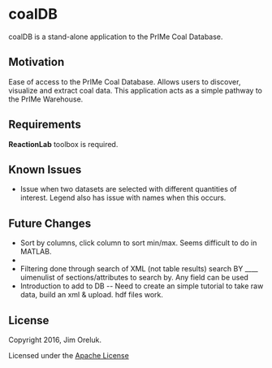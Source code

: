 # coalDB

coalDB is a stand-alone application to the PrIMe Coal Database.

## Motivation

Ease of access to the PrIMe Coal Database. Allows users to discover, visualize and extract coal data. This application acts as a simple pathway to the PrIMe Warehouse.

## Requirements

**ReactionLab** toolbox is required. 

## Known Issues

* Issue when two datasets are selected with different quantities of interest. Legend also has issue with names when this occurs. 

## Future Changes

* Sort by columns, click column to sort min/max. Seems difficult to do in MATLAB. 
* 
* Filtering done through search of XML (not table results) search BY ____ uimenulist of sections/attributes to search by. Any field can be used
* Introduction to add to DB -- Need to create an simple tutorial to take raw data, build an xml & upload. hdf files work. 

## License

Copyright 2016, Jim Oreluk. 

Licensed under the [Apache License](LICENSE.md)
